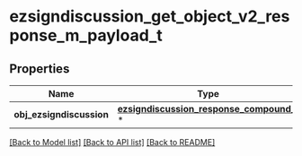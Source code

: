 # ezsigndiscussion_get_object_v2_response_m_payload_t

## Properties
Name | Type | Description | Notes
------------ | ------------- | ------------- | -------------
**obj_ezsigndiscussion** | [**ezsigndiscussion_response_compound_t**](ezsigndiscussion_response_compound.md) \* |  | 

[[Back to Model list]](../README.md#documentation-for-models) [[Back to API list]](../README.md#documentation-for-api-endpoints) [[Back to README]](../README.md)


